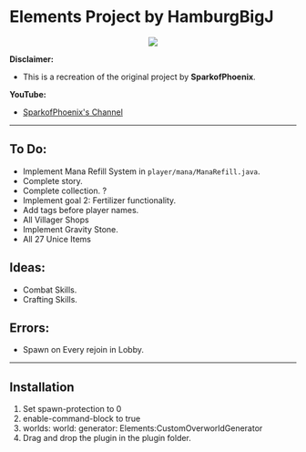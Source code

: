 # Elements Project by HamburgBigJ

<p align="center">
    <a href="https://www.codefactor.io/repository/github/hamburgbigj/elements/overview/master" alt="CodeFactor Score">
        <img src="https://www.codefactor.io/repository/github/hamburgbigj/elements/badge/master"/>
    </a>
</p>

**Disclaimer:**
- This is a recreation of the original project by **SparkofPhoenix**.

**YouTube:**
- [SparkofPhoenix's Channel](https://www.youtube.com/@SparkofPhoenix)

---

**To Do:**
- 
- Implement Mana Refill System in `player/mana/ManaRefill.java`.
- Complete story.
- Complete collection. ?
- Implement goal 2: Fertilizer functionality.
- Add tags before player names.
- All  Villager Shops
- Implement Gravity Stone.
- All 27 Unice Items 

**Ideas:**
-
- Combat Skills.
- Crafting Skills.

**Errors:**
-
- Spawn on Every rejoin in Lobby.

---

**Installation**
-
1. Set spawn-protection to 0
2. enable-command-block to true
3. worlds:
   world:
   generator: Elements:CustomOverworldGenerator
4. Drag and drop the plugin in the plugin folder.